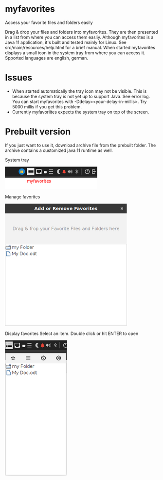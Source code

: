 # myfavorites
Access your favorite files and folders easily

Drag & drop your files and folders into myfavorites. They are then presented in a list from where you can access them easliy.
Although myfavorites is a Java 11 application, it's built and tested mainly for Linux.
See src/main/resources/help.html for a brief manual.
When started myfavorites displays a small icon in the system tray from where you can access it.
Spported languages are english, german.

# Issues
* When started automatically the tray icon may not be visible.
This is because the system tray is not yet up to support Java. See error log.
You can start myfavorites with -Ddelay=&lt;your-delay-in-millis&gt;. Try 5000 millis if you get this problem.
* Currently myfavoriites expects the system tray on top of the screen.

# Prebuilt version
If you just want to use it, download archive file from the prebuilt folder. The archive contains a customized java 11 runtime as well.


System tray

![System tray](myfav1.png)

Manage favorites

![Manage favorites](myfav2.png)

Display favorites
Select an item. Double click or hit ENTER to open

![display favorites](myfav3.png)
